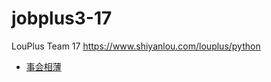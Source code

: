 # jobplus3-17
LouPlus Team 17 https://www.shiyanlou.com/louplus/python
* [事会相薄](https://github.com/shihuixiangbo)

